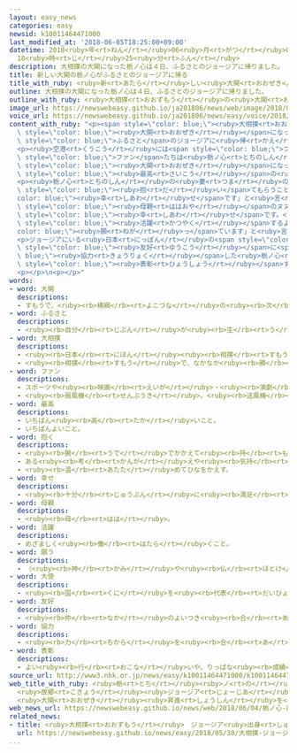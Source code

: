 ```yaml
---
layout: easy_news
categories: easy
newsid: k10011464471000
last_modified_at: '2018-06-05T18:25:00+09:00'
datetime: 2018<ruby>年<rt>ねん</rt></ruby>06<ruby>月<rt>がつ</rt></ruby>05<ruby>日<rt>にち</rt></ruby>
  18<ruby>時<rt>じ</rt></ruby>25<ruby>分<rt>ふん</rt></ruby>
description: 大相撲の大関になった栃ノ心は４日、ふるさとのジョージアに帰りました。
title: 新しい大関の栃ノ心がふるさとのジョージアに帰る
title_with_ruby: <ruby>新<rt>あたら</rt></ruby>しい<ruby>大関<rt>おおぜき</rt></ruby>の<ruby>栃ノ心<rt>とちのしん</rt></ruby>がふるさとのジョージアに<ruby>帰<rt>かえ</rt></ruby>る
outline: 大相撲の大関になった栃ノ心は４日、ふるさとのジョージアに帰りました。
outline_with_ruby: <ruby>大相撲<rt>おおずもう</rt></ruby>の<ruby>大関<rt>おおぜき</rt></ruby>になった<ruby>栃ノ心<rt>とちのしん</rt></ruby>は<ruby>４日<rt>よっか</rt></ruby>、ふるさとのジョージアに<ruby>帰<rt>かえ</rt></ruby>りました。
image_url: https://newswebeasy.github.io/ja201806/news/web/image/2018/06/04/K10011464471_1806041917_1806042155_01_02.jpg
voice_url: https://newswebeasy.github.io/ja201806/news/easy/voice/2018/06/05/k10011464471000.mp4
content_with_ruby: "<p><span style=\"color: blue;\"><ruby>大相撲<rt>おおずもう</rt></ruby></span>の<span\
  \ style=\"color: blue;\"><ruby>大関<rt>おおぜき</rt></ruby></span>になった<ruby>栃ノ心<rt>とちのしん</rt></ruby>は<ruby>４日<rt>よっか</rt></ruby>、<span\
  \ style=\"color: blue;\">ふるさと</span>のジョージアに<ruby>帰<rt>かえ</rt></ruby>りました。</p>\n\
  <p><ruby>空港<rt>くうこう</rt></ruby>には<span style=\"color: blue;\">ファン</span>や<ruby>家族<rt>かぞく</rt></ruby>など１００<ruby>人<rt>にん</rt></ruby>ぐらいが<ruby>集<rt>あつ</rt></ruby>まりました。<span\
  \ style=\"color: blue;\">ファン</span>たちは<ruby>栃ノ心<rt>とちのしん</rt></ruby>と<ruby>一緒<rt>いっしょ</rt></ruby>に<ruby>写真<rt>しゃしん</rt></ruby>を<ruby>撮<rt>と</rt></ruby>って、<span\
  \ style=\"color: blue;\"><ruby>大関<rt>おおぜき</rt></ruby></span>になったことを<ruby>喜<rt>よろこ</rt></ruby>んでいました。<ruby>栃ノ心<rt>とちのしん</rt></ruby>は「たくさんの<ruby>人<rt>ひと</rt></ruby>が<ruby>集<rt>あつ</rt></ruby>まってくれて、<span\
  \ style=\"color: blue;\"><ruby>最高<rt>さいこう</rt></ruby></span>の<ruby>日<rt>ひ</rt></ruby>です」と<ruby>言<rt>い</rt></ruby>いました。</p>\n\
  <p><ruby>栃ノ心<rt>とちのしん</rt></ruby>の<ruby>妻<rt>つま</rt></ruby>のニノさんは<ruby>生<rt>う</rt></ruby>まれたばかりの<ruby>娘<rt>むすめ</rt></ruby>と<ruby>空港<rt>くうこう</rt></ruby>に<ruby>来<rt>き</rt></ruby>て、「やっと<ruby>夫<rt>おっと</rt></ruby>に<ruby>娘<rt>むすめ</rt></ruby>を<span\
  \ style=\"color: blue;\"><ruby>抱<rt>だ</rt></ruby>い</span>てもらうことができます。とても<span style=\"\
  color: blue;\"><ruby>幸<rt>しあわ</rt></ruby>せ</span>です」と<ruby>言<rt>い</rt></ruby>いました。<span\
  \ style=\"color: blue;\"><ruby>母親<rt>ははおや</rt></ruby></span>のヌヌさんは「<ruby>世界<rt>せかい</rt></ruby>でいちばん<span\
  \ style=\"color: blue;\"><ruby>幸<rt>しあわ</rt></ruby>せ</span>です。<ruby>息子<rt>むすこ</rt></ruby>がこれからも<span\
  \ style=\"color: blue;\"><ruby>活躍<rt>かつやく</rt></ruby></span>するように<span style=\"\
  color: blue;\"><ruby>願<rt>ねが</rt></ruby>っ</span>ています」と<ruby>言<rt>い</rt></ruby>いました。</p>\n\
  <p>ジョージアにいる<ruby>日本<rt>にっぽん</rt></ruby>の<span style=\"color: blue;\"><ruby>大使<rt>たいし</rt></ruby></span>は<ruby>６日<rt>むいか</rt></ruby>、<ruby>日本<rt>にっぽん</rt></ruby>とジョージアの<span\
  \ style=\"color: blue;\"><ruby>友好<rt>ゆうこう</rt></ruby></span>に<span style=\"color:\
  \ blue;\"><ruby>協力<rt>きょうりょく</rt></ruby></span>した<ruby>栃ノ心<rt>とちのしん</rt></ruby>を<span\
  \ style=\"color: blue;\"><ruby>表彰<rt>ひょうしょう</rt></ruby></span>する<ruby>予定<rt>よてい</rt></ruby>です。</p>\n\
  <p></p>\n<p></p>"
words:
- word: 大関
  descriptions:
  - すもうで、<ruby><rb>横綱</rb><rt>よこづな</rt></ruby>の<ruby><rb>次</rb><rt>つぎ</rt></ruby>の<ruby><rb>位</rb><rt>くらい</rt></ruby>。
- word: ふるさと
  descriptions:
  - <ruby><rb>自分</rb><rt>じぶん</rt></ruby>が<ruby><rb>生</rb><rt>う</rt></ruby>まれ<ruby><rb>育</rb><rt>そだ</rt></ruby>った<ruby><rb>所</rb><rt>ところ</rt></ruby>。<ruby><rb>故郷</rb><rt>こきょう</rt></ruby>。
- word: 大相撲
  descriptions:
  - <ruby><rb>日本</rb><rt>にほん</rt></ruby><ruby><rb>相撲</rb><rt>すもう</rt></ruby><ruby><rb>協会</rb><rt>きょうかい</rt></ruby>が<ruby><rb>行</rb><rt>おこな</rt></ruby>う<ruby><rb>専門</rb><rt>せんもん</rt></ruby>の<ruby><rb>力士</rb><rt>りきし</rt></ruby>による<ruby><rb>相撲</rb><rt>すもう</rt></ruby>。
  - <ruby><rb>相撲</rb><rt>すもう</rt></ruby>で、なかなか<ruby><rb>勝</rb><rt>か</rt></ruby>ち<ruby><rb>負</rb><rt>ま</rt></ruby>けの<ruby><rb>決</rb><rt>き</rt></ruby>まらない<ruby><rb>力</rb><rt>ちから</rt></ruby>の<ruby><rb>入</rb><rt>はい</rt></ruby>った<ruby><rb>取組</rb><rt>とりくみ</rt></ruby>。
- word: ファン
  descriptions:
  - スポーツや<ruby><rb>映画</rb><rt>えいが</rt></ruby>・<ruby><rb>演劇</rb><rt>えんげき</rt></ruby>などが、<ruby><rb>特別</rb><rt>とくべつ</rt></ruby>に<ruby><rb>好</rb><rt>す</rt></ruby>きな<ruby><rb>人</rb><rt>ひと</rt></ruby>。または、ある<ruby><rb>俳優</rb><rt>はいゆう</rt></ruby>や、<ruby><rb>選手</rb><rt>せんしゅ</rt></ruby>などを<ruby><rb>熱心</rb><rt>ねっしん</rt></ruby>に<ruby><rb>応援</rb><rt>おうえん</rt></ruby>する<ruby><rb>人</rb><rt>ひと</rt></ruby>。フアン。
  - <ruby><rb>扇風機</rb><rt>せんぷうき</rt></ruby>。<ruby><rb>送風機</rb><rt>そうふうき</rt></ruby>。<ruby><rb>換気扇</rb><rt>かんきせん</rt></ruby>。
- word: 最高
  descriptions:
  - いちばん<ruby><rb>高</rb><rt>たか</rt></ruby>いこと。
  - いちばんよいこと。
- word: 抱く
  descriptions:
  - <ruby><rb>腕</rb><rt>うで</rt></ruby>でかかえて<ruby><rb>持</rb><rt>も</rt></ruby>つ。
  - ある<ruby><rb>考</rb><rt>かんが</rt></ruby>えや<ruby><rb>気持</rb><rt>きも</rt></ruby>ちを<ruby><rb>持</rb><rt>も</rt></ruby>つ。
  - <ruby><rb>温</rb><rt>あたた</rt></ruby>めてひなをかえす。
- word: 幸せ
  descriptions:
  - <ruby><rb>十分</rb><rt>じゅうぶん</rt></ruby>に<ruby><rb>満足</rb><rt>まんぞく</rt></ruby>している<ruby><rb>状態</rb><rt>じょうたい</rt></ruby>。<ruby><rb>幸福</rb><rt>こうふく</rt></ruby>。
- word: 母親
  descriptions:
  - <ruby><rb>母</rb><rt>はは</rt></ruby>。
- word: 活躍
  descriptions:
  - めざましく<ruby><rb>働</rb><rt>はたら</rt></ruby>くこと。
- word: 願う
  descriptions:
  - （<ruby><rb>神</rb><rt>かみ</rt></ruby>や<ruby><rb>仏</rb><rt>ほとけ</rt></ruby>やほかの<ruby><rb>人</rb><rt>ひと</rt></ruby>に）こうしてほしいと<ruby><rb>思</rb><rt>おも</rt></ruby>う。たのむ。<ruby><rb>望</rb><rt>のぞ</rt></ruby>む。
- word: 大使
  descriptions:
  - <ruby><rb>国</rb><rt>くに</rt></ruby>を<ruby><rb>代表</rb><rt>だいひょう</rt></ruby>して<ruby><rb>外交</rb><rt>がいこう</rt></ruby>の<ruby><rb>仕事</rb><rt>しごと</rt></ruby>をする、<ruby><rb>外交官</rb><rt>がいこうかん</rt></ruby>のいちばん<ruby><rb>上</rb><rt>うえ</rt></ruby>の<ruby><rb>役</rb><rt>やく</rt></ruby>の<ruby><rb>人</rb><rt>ひと</rt></ruby>。
- word: 友好
  descriptions:
  - <ruby><rb>仲</rb><rt>なか</rt></ruby>のよいつき<ruby><rb>合</rb><rt>あ</rt></ruby>い。
- word: 協力
  descriptions:
  - <ruby><rb>力</rb><rt>ちから</rt></ruby>を<ruby><rb>合</rb><rt>あ</rt></ruby>わせて、ものごとを<ruby><rb>行</rb><rt>おこな</rt></ruby>うこと。
- word: 表彰
  descriptions:
  - よい<ruby><rb>行</rb><rt>おこな</rt></ruby>いや、りっぱな<ruby><rb>成績</rb><rt>せいせき</rt></ruby>をたたえて、<ruby><rb>世</rb><rt>よ</rt></ruby>の<ruby><rb>中</rb><rt>なか</rt></ruby>に<ruby><rb>知</rb><rt>し</rt></ruby>らせること。
source_url: http://www3.nhk.or.jp/news/easy/k10011464471000/k10011464471000.html
web_title_with_ruby: <ruby>栃<rt>とち</rt></ruby><ruby>ノ<rt>の</rt></ruby><ruby>心<rt>しん</rt></ruby>
  <ruby>故郷<rt>こきょう</rt></ruby><ruby>ジョージア<rt>じょーじあ</rt></ruby>に<ruby>凱旋<rt>がいせん</rt></ruby>
  <ruby>大関<rt>おおぜき</rt></ruby><ruby>昇進<rt>しょうしん</rt></ruby>を<ruby>家族<rt>かぞく</rt></ruby>ら<ruby>祝<rt>いわ</rt></ruby>う
web_news_url: https://newswebeasy.github.io/news/web/2018/06/04/栃ノ心-故郷ジョージアに凱旋-大関昇進を家族ら祝う
related_news:
- title: <ruby>大相撲<rt>おおずもう</rt></ruby>　ジョージア<ruby>出身<rt>しゅっしん</rt></ruby>の<ruby>栃ノ心<rt>とちのしん</rt></ruby>が<ruby>大関<rt>おおぜき</rt></ruby>になる
  url: https://newswebeasy.github.io/news/easy/2018/05/30/大相撲-ジョージア出身の栃ノ心が大関になる
...
```

